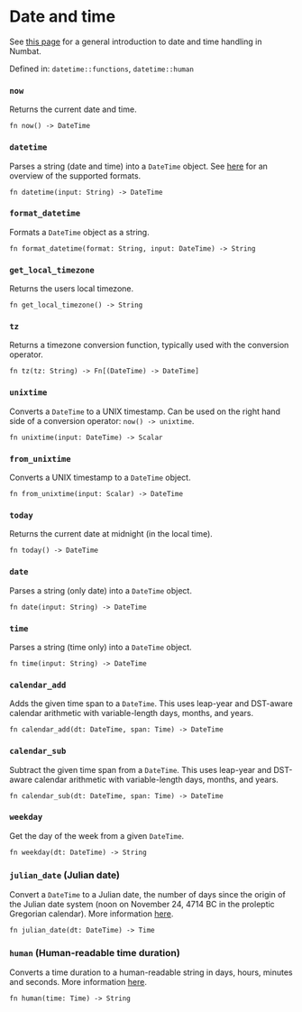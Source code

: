 # Date and time

See [this page](./date-and-time.md) for a general introduction to date and time handling in Numbat.

Defined in: `datetime::functions`, `datetime::human`

### `now`
Returns the current date and time.

```nbt
fn now() -> DateTime
```

### `datetime`
Parses a string (date and time) into a `DateTime` object. See [here](./date-and-time.md#date-time-formats) for an overview of the supported formats.

```nbt
fn datetime(input: String) -> DateTime
```

### `format_datetime`
Formats a `DateTime` object as a string.

```nbt
fn format_datetime(format: String, input: DateTime) -> String
```

### `get_local_timezone`
Returns the users local timezone.

```nbt
fn get_local_timezone() -> String
```

### `tz`
Returns a timezone conversion function, typically used with the conversion operator.

```nbt
fn tz(tz: String) -> Fn[(DateTime) -> DateTime]
```

### `unixtime`
Converts a `DateTime` to a UNIX timestamp. Can be used on the right hand side of a conversion operator: `now() -> unixtime`.

```nbt
fn unixtime(input: DateTime) -> Scalar
```

### `from_unixtime`
Converts a UNIX timestamp to a `DateTime` object.

```nbt
fn from_unixtime(input: Scalar) -> DateTime
```

### `today`
Returns the current date at midnight (in the local time).

```nbt
fn today() -> DateTime
```

### `date`
Parses a string (only date) into a `DateTime` object.

```nbt
fn date(input: String) -> DateTime
```

### `time`
Parses a string (time only) into a `DateTime` object.

```nbt
fn time(input: String) -> DateTime
```

### `calendar_add`
Adds the given time span to a `DateTime`. This uses leap-year and DST-aware calendar arithmetic with variable-length days, months, and years.

```nbt
fn calendar_add(dt: DateTime, span: Time) -> DateTime
```

### `calendar_sub`
Subtract the given time span from a `DateTime`. This uses leap-year and DST-aware calendar arithmetic with variable-length days, months, and years.

```nbt
fn calendar_sub(dt: DateTime, span: Time) -> DateTime
```

### `weekday`
Get the day of the week from a given `DateTime`.

```nbt
fn weekday(dt: DateTime) -> String
```

### `julian_date` (Julian date)
Convert a `DateTime` to a Julian date, the number of days since the origin of the Julian date system (noon on November 24, 4714 BC in the proleptic Gregorian calendar).
More information [here](https://en.wikipedia.org/wiki/Julian_day).

```nbt
fn julian_date(dt: DateTime) -> Time
```

### `human` (Human-readable time duration)
Converts a time duration to a human-readable string in days, hours, minutes and seconds.
More information [here](https://numbat.dev/doc/date-and-time.html).

```nbt
fn human(time: Time) -> String
```

